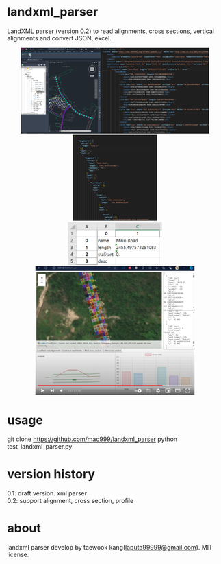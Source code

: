 # landxml_parser
LandXML parser (version 0.2) to read alignments, cross sections, vertical alignments and convert JSON, excel.

<p align="center">
<img height="200" src="https://github.com/mac999/landxml_parser/blob/main/civil3d_landxml.PNG"/><img height="200" src="https://github.com/mac999/landxml_parser/blob/main/landxml_sample.PNG"/>
<img height="200" src="https://github.com/mac999/landxml_parser/blob/main/json_file.PNG"/></br>
<img height="100" src="https://github.com/mac999/landxml_parser/blob/main/landxml_excel.PNG"/></br>
<img height="300" src="https://github.com/mac999/landxml_parser/blob/main/demo_1.PNG"/>
</p>

# usage
git clone https://github.com/mac999/landxml_parser
python test_landxml_parser.py

# version history
0.1: draft version. xml parser</br>
0.2: support alignment, cross section, profile 

# about
landxml parser develop by taewook kang(laputa99999@gmail.com).
MIT license.
